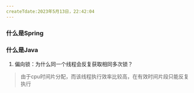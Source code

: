 ```yaml
---
createTdate:2023‎年‎5‎月‎13‎日，‏‎22:42:04
---
```


### 什么是Spring



### 什么是Java



1. 偏向锁：为什么同一个线程会反复获取相同多次锁？

> 由于cpu时间片分配，而该线程执行效率比较高，在有效时间片段只能反复执行
